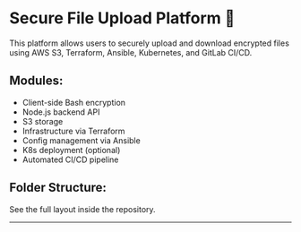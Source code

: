 # Secure File Upload Platform 🔐

This platform allows users to securely upload and download encrypted files using AWS S3, Terraform, Ansible, Kubernetes, and GitLab CI/CD.

## Modules:
- Client-side Bash encryption
- Node.js backend API
- S3 storage
- Infrastructure via Terraform
- Config management via Ansible
- K8s deployment (optional)
- Automated CI/CD pipeline

## Folder Structure:
See the full layout inside the repository.

---
